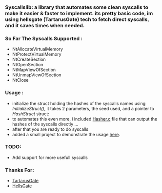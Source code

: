 ### Syscallslib: a library that automates some clean syscalls to make it easier & faster to implement. its pretty basic code, im using hellsgate (TartarusGate) tech to fetch direct syscalls, and it saves times when needed.


### So Far The Syscalls Supported :
- NtAllocateVirtualMemory
- NtProtectVirtualMemory
- NtCreateSection
- NtOpenSection
- NtMapViewOfSection
- NtUnmapViewOfSection
- NtClose

### Usage :
- initialize the struct holding the hashes of the syscalls names using *InitializeStruct()*, it takes 2 parameters, the seed used, and a pointer to *HashStruct* struct:
- to automates this even more, i included [Hasher.c](https://github.com/ORCx41/Syscallslib/blob/main/Hasher/Hasher.c) file that can output the hashes of the syscalls directly ...
- after that you are ready to do syscalls
- added a small project to demonstrate the usage [here](https://github.com/ORCx41/Syscallslib/tree/main/Test).


### TODO:
- Add support for more usefull syscalls


### Thanks For:
- [TartarusGate](https://github.com/trickster0/TartarusGate)
- [HellsGate](https://github.com/am0nsec/HellsGate)

